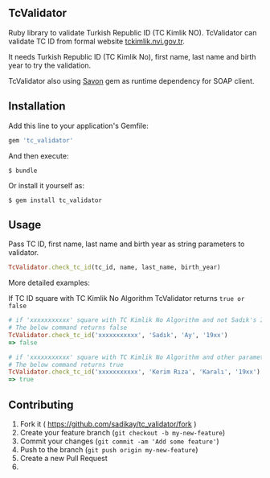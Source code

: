 ## TcValidator

Ruby library to validate Turkish Republic ID (TC Kimlik NO).
TcValidator can validate TC ID from formal website [tckimlik.nvi.gov.tr](https://tckimlik.nvi.gov.tr).

It needs Turkish Republic ID (TC Kimlik No), first name, last name and birth year to try the validation.

TcValidator also using [Savon](https://github.com/savonrb/savon) gem as runtime dependency
for SOAP client.

## Installation

Add this line to your application's Gemfile:

```ruby
gem 'tc_validator'
```

And then execute:

    $ bundle

Or install it yourself as:

    $ gem install tc_validator

## Usage
Pass TC ID, first name, last name and birth year as string parameters to validator.
```ruby
TcValidator.check_tc_id(tc_id, name, last_name, birth_year)
```
More detailed examples:

If TC ID square with TC Kimlik No Algorithm TcValidator returns ``` true or false ```
```ruby
# if 'xxxxxxxxxxx' square with TC Kimlik No Algorithm and not Sadık's ID
# The below command returns false
TcValidator.check_tc_id('xxxxxxxxxxx', 'Sadık', 'Ay', '19xx')
=> false
```

```ruby
# if 'xxxxxxxxxxx' square with TC Kimlik No Algorithm and other parameters square with Kerim's infos
# The below command returns true
TcValidator.check_tc_id('xxxxxxxxxxx', 'Kerim Rıza', 'Karalı', '19xx')
=> true
```

## Contributing

1. Fork it ( https://github.com/sadikay/tc_validator/fork )
2. Create your feature branch (`git checkout -b my-new-feature`)
3. Commit your changes (`git commit -am 'Add some feature'`)
4. Push to the branch (`git push origin my-new-feature`)
5. Create a new Pull Request
6.
